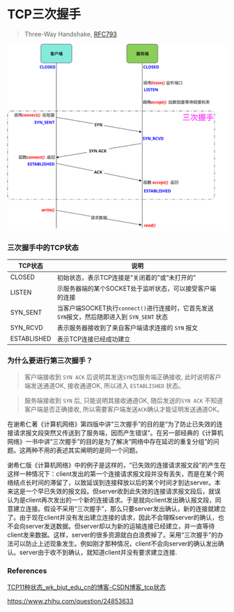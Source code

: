 # TCP三次握手

> Three-Way Handshake, [RFC793](https://www.ietf.org/rfc/rfc793.txt)

![三次握手](_resources/tcp_handshake.svg)

### 三次握手中的TCP状态

| TCP状态       | 说明                                                              |     |
| ----------- | --------------------------------------------------------------- | --- |
| CLOSED      | 初始状态，表示TCP连接是“关闭着的”或“未打开的"                                      |     |
| LISTEN      | 示服务器端的某个SOCKET处于监听状态，可以接受客户端的连接                                 |     |
| SYN_SENT    | 当客户端SOCKET执行`connect()`进行连接时，它首先发送`SYN`报文，然后随即进入到 `SYN_SENT` 状态 |     |
| SYN_RCVD    | 表示服务器接收到了来自客户端请求连接的 `SYN` 报文                                    |     |
| ESTABLISHED | 表示TCP连接已经成功建立                                                   |     |

### 为什么要进行第三次握手？

> 客户端接收到 `SYN ACK` 后说明其发送`SYN`包服务端正确接收, 此时说明客户端发送通道OK, 接收通道OK, 所以进入 `ESTABLISHED` 状态。

> 服务端接收到 `SYN` 后, 只能说明其接收通道OK, 随后发送的`SYN ACK` 不知道客户端是否正确接收, 所以需要客户端发送`ACK`确认才能证明发送通道OK。

在谢希仁著《计算机网络》第四版中讲“三次握手”的目的是“为了防止已失效的连接请求报文段突然又传送到了服务端，因而产生错误”。在另一部经典的《计算机网络》一书中讲“三次握手”的目的是为了解决“网络中存在延迟的重复分组”的问题。这两种不用的表述其实阐明的是同一个问题。

谢希仁版《计算机网络》中的例子是这样的，“已失效的连接请求报文段”的产生在这样一种情况下：client发出的第一个连接请求报文段并没有丢失，而是在某个网络结点长时间的滞留了，以致延误到连接释放以后的某个时间才到达server。本来这是一个早已失效的报文段。但server收到此失效的连接请求报文段后，就误认为是client再次发出的一个新的连接请求。于是就向client发出确认报文段，同意建立连接。假设不采用“三次握手”，那么只要server发出确认，新的连接就建立了。由于现在client并没有发出建立连接的请求，因此不会理睬server的确认，也不会向server发送数据。但server却以为新的运输连接已经建立，并一直等待client发来数据。这样，server的很多资源就白白浪费掉了。采用“三次握手”的办法可以防止上述现象发生。例如刚才那种情况，client不会向server的确认发出确认。server由于收不到确认，就知道client并没有要求建立连接.

### References

[TCP11种状态_wk_bjut_edu_cn的博客-CSDN博客_tcp状态](https://blog.csdn.net/wk_bjut_edu_cn/article/details/82343939)

https://www.zhihu.com/question/24853633
